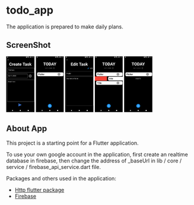 # todo_app

The application is prepared to make daily plans.

## ScreenShot

<img src="screenshot/ss.png" width="15%"></img> <img src="screenshot/ss2.png" width="15%"></img> <img src="screenshot/ss3.png" width="15%"></img> <img src="screenshot/ss4.png" width="15%"></img> <img src="screenshot/ss5.png" width="15%"></img> 

## About App

This project is a starting point for a Flutter application.

To use your own google account in the application, first create an realtime database in firebase, then change the address of _baseUrl in lib / core / service / firebase_api_service.dart file.

Packages and others used in the application:

- [Http flutter package](https://pub.dev/packages/http)
- [Firebase](https://console.firebase.google.com/)


